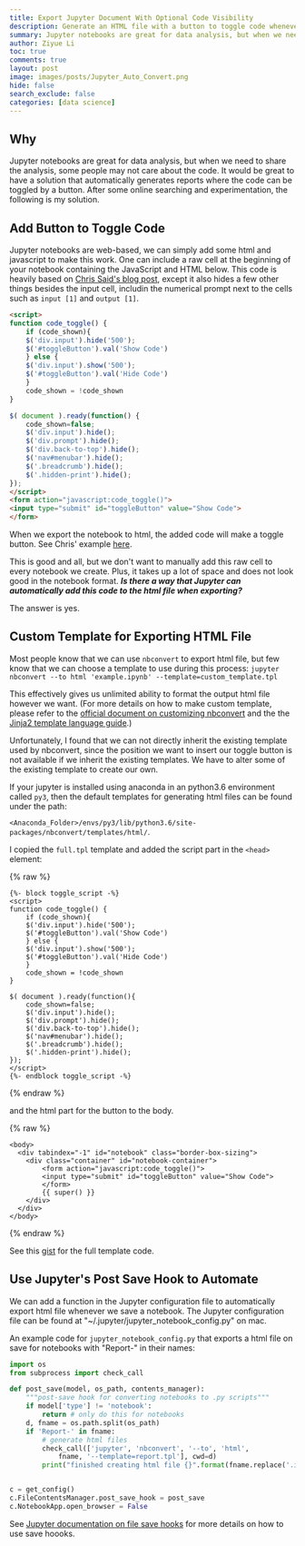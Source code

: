 ```yaml
---
title: Export Jupyter Document With Optional Code Visibility
description: Generate an HTML file with a button to toggle code whenever the Jupyter notebook is saved
summary: Jupyter notebooks are great for data analysis, but when we need to share the analysis, some people may not care about the code. It would be great to have a solution that automatically generates reports where the code can be toggled by a button. After some online searching and experimentation, the following is my solution.
author: Ziyue Li
toc: true
comments: true
layout: post
image: images/posts/Jupyter_Auto_Convert.png
hide: false
search_exclude: false
categories: [data science]
---
```

## Why

Jupyter notebooks are great for data analysis, but when we need to share the analysis, some people may not care about the code. It would be great to have a solution that automatically generates reports where the code can be toggled by a button. After some online searching and experimentation, the following is my solution.

## Add Button to Toggle Code

Jupyter notebooks are web-based, we can simply add some html and javascript to make this work. One can include a raw cell at the beginning of your notebook containing the JavaScript and HTML below. This code is heavily based on [Chris Said's blog post](http://chris-said.io/2016/02/13/how-to-make-polished-jupyter-presentations-with-optional-code-visibility/), except it also hides a few other things besides the input cell, includin the numerical prompt next to the cells such as `input [1]` and `output [1]`.

```html
<script>
function code_toggle() {
    if (code_shown){
    $('div.input').hide('500');
    $('#toggleButton').val('Show Code')
    } else {
    $('div.input').show('500');
    $('#toggleButton').val('Hide Code')
    }
    code_shown = !code_shown
}

$( document ).ready(function() {
    code_shown=false;
    $('div.input').hide();
    $('div.prompt').hide();
    $('div.back-to-top').hide();
    $('nav#menubar').hide();
    $('.breadcrumb').hide();
    $('.hidden-print').hide();
});
</script>
<form action="javascript:code_toggle()">
<input type="submit" id="toggleButton" value="Show Code">
</form>
```

When we export the notebook to html, the added code will make a toggle button. See Chris' example [here](https://nbviewer.jupyter.org/github/csaid/polished_notebooks/blob/master/notebook_polished.ipynb).

This is good and all, but we don't want to manually add this raw cell to every notebook we create. Plus, it takes up a lot of space and does not look good in the notebook format. **_Is there a way that Jupyter can automatically add this code to the html file when exporting?_**

The answer is yes.

## Custom Template for Exporting HTML File

Most people know that we can use `nbconvert` to export html file, but few know that we can choose a template to use during this process: `jupyter nbconvert --to html 'example.ipynb' --template=custom_template.tpl`

This effectively gives us unlimited ability to format the output html file however we want. (For more details on how to make custom template, please refer to the [official document on customizing nbconvert](https://nbconvert.readthedocs.io/en/latest/customizing.html#Converting-a-notebook-to-an-(I)Python-script-and-printing-to-stdout) and the the [Jinja2 template language guide](http://jinja.pocoo.org/docs/2.10/templates/).)

Unfortunately, I found that we can not directly inherit the existing template used by nbconvert, since the position we want to insert our toggle button is not available if we inherit the existing templates. We have to alter some of the existing template to create our own.

If your jupyter is installed using anaconda in an python3.6 environment called `py3`, then the default templates for generating html files can be found under the path:

`<Anaconda_Folder>/envs/py3/lib/python3.6/site-packages/nbconvert/templates/html/`.

<!-- TODO modifications to basic.tpl -->

I copied the `full.tpl` template and added the script part in the `<head>` element:

{% raw %}
``` jinja
{%- block toggle_script -%}
<script>
function code_toggle() {
    if (code_shown){
    $('div.input').hide('500');
    $('#toggleButton').val('Show Code')
    } else {
    $('div.input').show('500');
    $('#toggleButton').val('Hide Code')
    }
    code_shown = !code_shown
}

$( document ).ready(function(){
    code_shown=false;
    $('div.input').hide();
    $('div.prompt').hide();
    $('div.back-to-top').hide();
    $('nav#menubar').hide();
    $('.breadcrumb').hide();
    $('.hidden-print').hide();
});
</script>
{%- endblock toggle_script -%}
```
{% endraw %}

and the html part for the button to the body.

{% raw %}

```jinja
<body>
  <div tabindex="-1" id="notebook" class="border-box-sizing">
    <div class="container" id="notebook-container">
        <form action="javascript:code_toggle()">
        <input type="submit" id="toggleButton" value="Show Code">
        </form>
        {{ super() }}
    </div>
  </div>
</body>
```

{% endraw %}

See this [gist](https://gist.github.com/feynlee/701a56a239f7034e380e850865154945) for the full template code.

## Use Jupyter's Post Save Hook to Automate

We can add a function in the Jupyter configuration file to automatically export html file whenever we save a notebook. The Jupyter configuration file can be found at "~/.jupyter/jupyter_notebook_config.py" on mac.

An example code for `jupyter_notebook_config.py` that exports a html file on save for notebooks with "Report-" in their names:

```python
import os
from subprocess import check_call

def post_save(model, os_path, contents_manager):
    """post-save hook for converting notebooks to .py scripts"""
    if model['type'] != 'notebook':
        return # only do this for notebooks
    d, fname = os.path.split(os_path)
    if 'Report-' in fname:
        # generate html files
        check_call(['jupyter', 'nbconvert', '--to', 'html',
            fname, '--template=report.tpl'], cwd=d)
        print("finished creating html file {}".format(fname.replace('.ipynb', '.html')))


c = get_config()
c.FileContentsManager.post_save_hook = post_save
c.NotebookApp.open_browser = False
```

See [Jupyter documentation on file save hooks](https://jupyter-notebook.readthedocs.io/en/stable/extending/savehooks.html) for more details on how to use save hoooks.